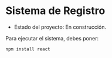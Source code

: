 <h1> Sistema de Registro</h1>

- Estado del proyecto: En construcción.

Para ejecutar el sistema, debes poner:

```npm install react``` 

